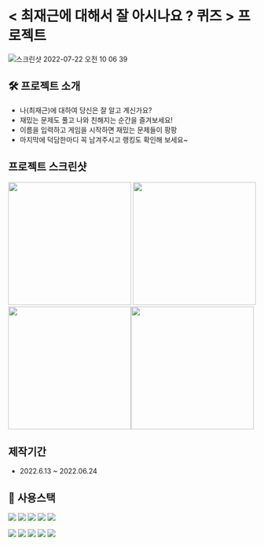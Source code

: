 # < 최재근에 대해서 잘 아시나요 ? 퀴즈 > 프로젝트
![스크린샷 2022-07-22 오전 10 06 39](https://user-images.githubusercontent.com/73649967/180340012-91fcaf70-db8d-491e-b519-ec150f5c461f.png)

## 🛠 프로젝트 소개

* 나(최재근)에 대하여 당신은 잘 알고 계신가요?
* 재밌는 문제도 풀고 나와 친해지는 순간을 즐겨보세요!
* 이름을 입력하고 게임을 시작하면 재밌는 문제들이 팡팡
* 마지막에 덕담한마디 꼭 남겨주시고 랭킹도 확인해 보세요~

## 프로젝트 스크린샷
<img src="https://user-images.githubusercontent.com/73649967/180340553-f94e6d12-e4ed-488c-88cf-5f2cc32fc709.png" width="250" height="250"> <img src="https://user-images.githubusercontent.com/73649967/180340556-a939c0c6-2e86-438d-9c56-7739505a315e.png" width="250" height="250">
<img src="https://user-images.githubusercontent.com/73649967/180340561-49ab691b-045d-4393-846a-f90afe40179d.png" width="250" height="250"><img src="https://user-images.githubusercontent.com/73649967/180340565-4b9de83c-5b5c-46c2-b647-18aff4449a0f.png" width="250" height="250">

## 제작기간
* 2022.6.13 ~ 2022.06.24

## 🔑 사용스택
<img src="https://img.shields.io/badge/React-61DAFB?style=flat-square&logo=React&logoColor=white"/> <img src="https://img.shields.io/badge/styled-components-DB7093?style=flat-square&logo=styled-components&logoColor=white"/>
<img src="https://img.shields.io/badge/Redux-764ABC?style=flat-square&logo=Redux&logoColor=white"/>
<img src="https://img.shields.io/badge/Firebase-FFCA28?style=flat-square&logo=firebase&logoColor=white"/>
<img src="https://img.shields.io/badge/GitHub-181717?style=flat-square&logo=GitHub&logoColor=white"/>


<img src="https://img.shields.io/badge/Amazon AWS-232F3E?style=flat-square&logo=Amazon AWS&logoColor=white"/> <img src="https://img.shields.io/badge/Amazon S3-569A31?style=flat-square&logo=Amazon S3&logoColor=white"/>
<img src="https://img.shields.io/badge/Amazon ClouldFront-FF9900?style=flat-square&logo=Amazon EC2&logoColor=white"/>
<img src="https://img.shields.io/badge/Amazon Route 53-CA4245?style=flat-square&logo=Amazon EC2&logoColor=white"/>
<img src="https://img.shields.io/badge/HTTPS-006600?style=flat-square"/>
